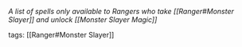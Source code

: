 *A list of spells only available to Rangers who take [[Ranger#Monster Slayer]] and unlock [[Monster Slayer Magic]]*

tags: [[Ranger#Monster Slayer]]